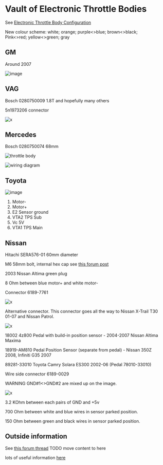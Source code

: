 # Vault of Electronic Throttle Bodies

See [Electronic Throttle Body Configuration](Electronic-Throttle-Body-Configuration-Guide)

New colour scheme:
white;
orange;
purple<>blue;
brown<>black;
Pink<>red;
yellow<>green;
gray

## GM

Around 2007

![image](https://user-images.githubusercontent.com/48498823/203988451-5915b94a-0986-428f-ab9b-9b4926957af1.png)

## VAG

Bosch 0280750009 1.8T and hopefully many others

5n1973206 connector

![x](OEM-Docs/VAG/Bosch_0280750009_pinout.jpg)

## Mercedes

Bosch 0280750074 68mm

![throttle body](https://user-images.githubusercontent.com/5051341/127017817-206caa3a-10b9-41ee-999a-8efc18cbc1fb.jpg)

![wiring diagram](https://user-images.githubusercontent.com/5051341/127017376-9012525b-92cd-4bb0-8a1d-1b70946396a1.JPG)

## Toyota

![image](https://user-images.githubusercontent.com/48498823/204656477-c55242ef-56f5-4e48-8fa2-973816feee5e.png)

1. Motor-
2. Motor+
3. E2 Sensor ground
4. VTA2 TPS Sub
5. Vc 5V
6. VTA1 TPS Main

## Nissan

Hitachi SERA576-01 60mm diameter

M6 58mm bolt, internal hex cap see [this forum post](https://rusefi.com/forum/viewtopic.php?p=37682#p37682)

2003 Nissan Altima green plug

8 Ohm between blue motor+ and white motor-

Connector 6189-7761

![x](OEM-Docs/Nissan/Hitachi-SERA576-01-2003-Nissan-Altima.png)

Alternative connector. This connector goes all the way to Nissan X-Trail T30 01-07 and Nissan Patrol.

![x](OEM-Docs/Nissan/Hitachi_60mm_ETB.jpg)

18002 4z800 Pedal with build-in position sensor - 2004-2007 Nissan Altima Maxima

18919-AM810 Pedal Position Sensor (separate from pedal) - Nissan 350Z 2008, Infiniti G35 2007

89281-33010 Toyota Camry Solara ES300 2002-06 (Pedal 78010-33010)  

Wire side connector 6189-0029

WARNING GND#1<>GND#2 are mixed up on the image.

![x](OEM-Docs/Nissan/18919-AM810-pinout.jpg)

3.2 KOhm between each pairs of GND and +5v

700 Ohm between white and blue wires in sensor parked position.

150 Ohm between green and black wires in sensor parked position.

## Outside information

See [this forum thread](https://rusefi.com/forum/viewtopic.php?f=2&t=2077) TODO move content to here

lots of useful information [here](https://www.maxxecu.com/webhelp/wirings-e-throttle_bodies.html)
